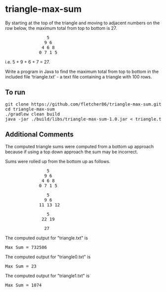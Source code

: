 # triangle-max-sum

By starting at the top of the triangle and moving to adjacent numbers on the
row below, the maximum total from top to bottom is 27.
 
<pre>
                5
               9 6
              4 6 8
             0 7 1 5
</pre>

i.e. 5 + 9 + 6 + 7 = 27.
 
Write a program in Java to find the maximum total from top to bottom in the
included file ‘triangle.txt’ - a text file containing a triangle with 100
rows.

<h2>To run</h2>
<pre>
git clone https://github.com/fletcher86/triangle-max-sum.git
cd triangle-max-sum
./gradlew clean build
java -jar ./build/libs/triangle-max-sum-1.0.jar < triangle.txt
</pre>

<h2>Additional Comments</h2>

The computed triangle sums were computed from a bottom up approach because if using a top down approach the sum may be incorrect.

Sums were rolled up from the bottom up as follows.

<pre>
                5
               9 6
              4 6 8
             0 7 1 5
</pre>
<pre>
                5
               9 6
             11 13 12
</pre>
<pre>
                5
              22 19
</pre>
<pre>
               27
</pre>

The computed output for "triangle.txt" is
<pre>
Max Sum = 732506
</pre>

The computed output for "triangle0.txt" is
<pre>
Max Sum = 23
</pre>

The computed output for "triangle1.txt" is
<pre>
Max Sum = 1074
</pre>


